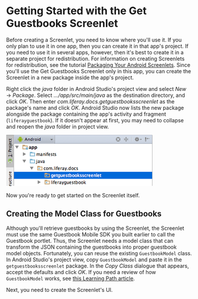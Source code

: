 # Getting Started with the Get Guestbooks Screenlet [](id=getting-started-with-the-get-guestbooks-screenlet)

Before creating a Screenlet, you need to know where you'll use it. If you only 
plan to use it in one app, then you can create it in that app's project. If you 
need to use it in several apps, however, then it's best to create it in a 
separate project for redistribution. For information on creating Screenlets for 
redistribution, see the tutorial 
[Packaging Your Android Screenlets](/develop/tutorials/-/knowledge_base/6-2/packaging-your-android-screenlets).
Since you'll use the Get Guestbooks Screenlet only in this app, you can create 
the Screenlet in a new package inside the app's project. 

Right click the *java* folder in Android Studio's project view and select 
*New* &rarr; *Package*. Select *.../app/src/main/java* as the destination 
directory, and click *OK*. Then enter *com.liferay.docs.getguestbooksscreenlet* 
as the package's name and click *OK*. Android Studio now lists the new package 
alongside the package containing the app's activity and fragment 
(`liferayguestbook`). If it doesn't appear at first, you may need to collapse 
and reopen the *java* folder in project view.

![Figure 1: The new package for the Get Guestbooks Screenlet is highlighted.](../../images/android-guestbooks-screenlet-package.png)

Now you're ready to get started on the Screenlet itself.

## Creating the Model Class for Guestbooks [](id=creating-the-model-class-for-guestbooks)

Although you'll retrieve guestbooks by using the Screenlet, the Screenlet must 
use the same Guestbook Mobile SDK you built earlier to call the Guestbook 
portlet. Thus, the Screenlet needs a model class that can transform the JSON 
containing the guestbooks into proper guestbook model objects. Fortunately, you 
can reuse the existing `GuestbookModel` class. In Android Studio's project view, 
copy `GuestbookModel` and paste it in the `getguestbooksscreenlet` package. In 
the *Copy Class* dialogue that appears, accept the defaults and click *OK*. If 
you need a review of how `GuestbookModel` works, see 
[this Learning Path article](/develop/learning-paths/mobile/-/knowledge_base/6-2/retrieving-guestbooks#creating-the-model-class-for-guestbooks).

Next, you need to create the Screenlet's UI.
